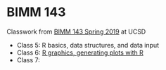 # BIMM 143

Classwork from [BIMM 143 Spring 2019](https://bioboot.github.io/bimm143_S19/) at UCSD

- Class 5: R basics, data structures, and data input
- Class 6: [R graphics, generating plots with R](https://github.com/sharonchang15/bimm143/blob/master/Class06/Class_6.md)
- Class 7: 
